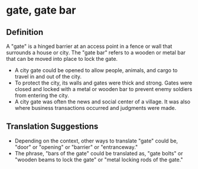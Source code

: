 # gate, gate bar

## Definition

A "gate" is a hinged barrier at an access point in a fence or wall that surrounds a house or city. The "gate bar" refers to a wooden or metal bar that can be moved into place to lock the gate.

* A city gate could be opened to allow people, animals, and cargo to travel in and out of the city.
* To protect the city, its walls and gates were thick and strong. Gates were closed and locked with a metal or wooden bar to prevent enemy soldiers from entering the city.
* A city gate was often the news and social center of a village. It was also where business transactions occurred and judgments were made.


## Translation Suggestions



* Depending on the context, other ways to translate "gate" could be, "door" or "opening" or "barrier" or "entranceway."
* The phrase, "bars of the gate" could be translated as, "gate bolts" or "wooden beams to lock the gate" or "metal locking rods of the gate."